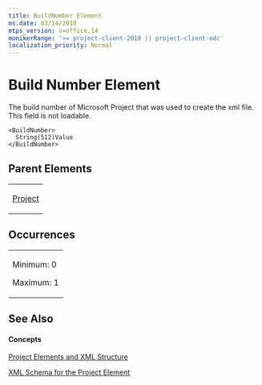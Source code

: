 ```yaml
---
title: BuildNumber Element
ms.date: 03/14/2018
mtps_version: v=office.14
monikerRange: '>= project-client-2010 || project-client-odc'
localization_priority: Normal
---
```


# Build Number Element




The build number of Microsoft Project that was used to create the xml file. This field is not loadable.

    <BuildNumber>
      String(512)Value
    </BuildNumber>

## Parent Elements

<table>
<colgroup>
<col style="width: 100%" />
</colgroup>
<tbody>
<tr class="odd">
<td><p><a href="project-element.md">Project</a></p></td>
</tr>
</tbody>
</table>

## Occurrences

<table>
<colgroup>
<col style="width: 100%" />
</colgroup>
<tbody>
<tr class="odd">
<td><p>Minimum: 0</p>
<p>Maximum: 1</p></td>
</tr>
</tbody>
</table>

## See Also

#### Concepts

[Project Elements and XML Structure](project-elements-and-xml-structure.md)

[XML Schema for the Project Element](xml-schema-for-the-project-element.md)

